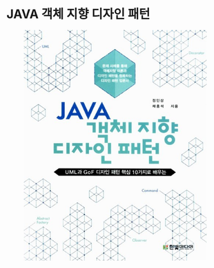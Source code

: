 # JAVA 객체 지향 디자인 패턴

<figure><img src="../../.gitbook/assets/image (25).png" alt=""><figcaption></figcaption></figure>

